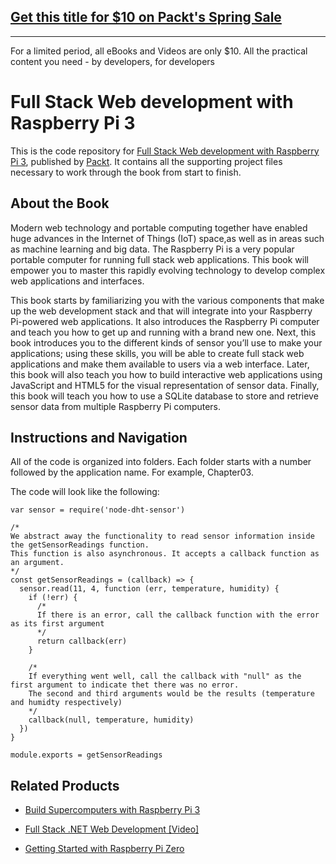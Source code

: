 ## [Get this title for $10 on Packt's Spring Sale](https://www.packt.com/B07734?utm_source=github&utm_medium=packt-github-repo&utm_campaign=spring_10_dollar_2022)
-----
For a limited period, all eBooks and Videos are only $10. All the practical content you need \- by developers, for developers

# Full Stack Web development with Raspberry Pi 3
This is the code repository for [Full Stack Web development with Raspberry Pi 3](https://www.packtpub.com/hardware-and-creative/full-stack-web-development-raspberry-pi-3?utm_source=github&utm_medium=repository&utm_campaign=9781788295895), published by [Packt](https://www.packtpub.com/?utm_source=github). It contains all the supporting project files necessary to work through the book from start to finish.
## About the Book
Modern web technology and portable computing together have enabled huge advances in the Internet of Things (IoT) space,as well as in areas such as machine learning and big data. The Raspberry Pi is a very popular portable computer for running full stack web applications. This book will empower you to master this rapidly evolving technology to develop complex web applications and interfaces.

This book starts by familiarizing you with the various components that make up the web development stack and that will integrate into your Raspberry Pi-powered web applications. It also introduces the Raspberry Pi computer and teach you how to get up and running with a brand new one. Next, this book introduces you to the different kinds of sensor you’ll use to make your applications; using these skills, you will be able to create full stack web applications and make them available to users via a web interface. Later, this book will also teach you how to build interactive web applications using JavaScript and HTML5 for the visual representation of sensor data. Finally, this book will teach you how to use a SQLite database to store and retrieve sensor data from multiple Raspberry Pi computers.


## Instructions and Navigation
All of the code is organized into folders. Each folder starts with a number followed by the application name. For example, Chapter03.



The code will look like the following:
```
var sensor = require('node-dht-sensor')

/*
We abstract away the functionality to read sensor information inside the getSensorReadings function.
This function is also asynchronous. It accepts a callback function as an argument.
*/
const getSensorReadings = (callback) => {
  sensor.read(11, 4, function (err, temperature, humidity) {
    if (!err) {
      /*
      If there is an error, call the callback function with the error as its first argument
      */
      return callback(err)
    }

    /*
    If everything went well, call the callback with "null" as the first argument to indicate thet there was no error.
    The second and third arguments would be the results (temperature and humidty respectively)
    */
    callback(null, temperature, humidity)
  })
}

module.exports = getSensorReadings
```



## Related Products
* [Build Supercomputers with Raspberry Pi 3](https://www.packtpub.com/hardware-and-creative/build-supercomputers-raspberry-pi-3?utm_source=github&utm_medium=repository&utm_campaign=9781787282582)

* [Full Stack .NET Web Development [Video]](https://www.packtpub.com/web-development/full-stack-net-web-development-video?utm_source=github&utm_medium=repository&utm_campaign=9781788291514)

* [Getting Started with Raspberry Pi Zero](https://www.packtpub.com/hardware-and-creative/getting-started-raspberry-pi-zero?utm_source=github&utm_medium=repository&utm_campaign=9781786469465)

